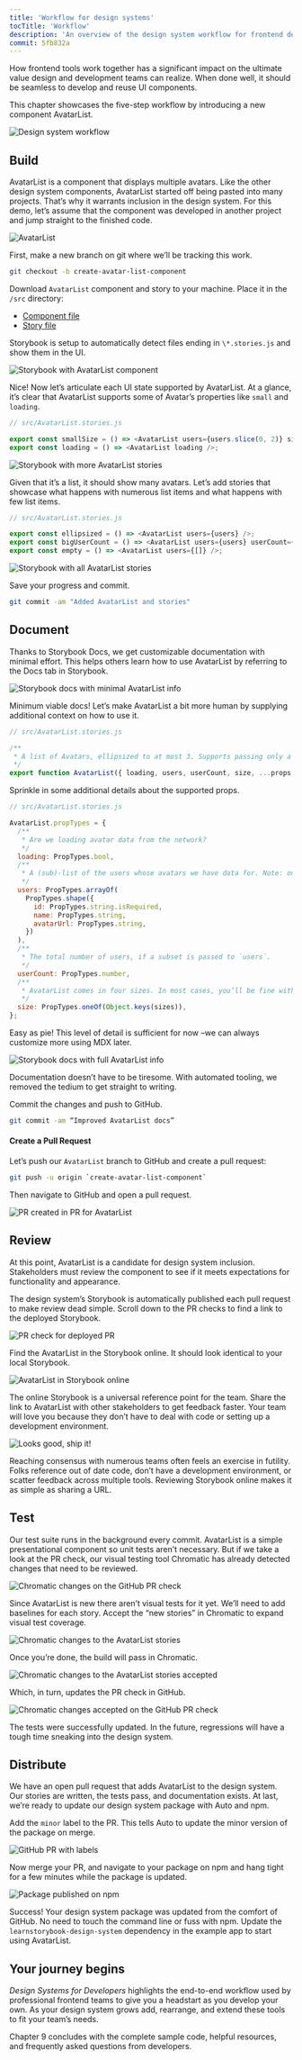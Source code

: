 ```yaml
---
title: 'Workflow for design systems'
tocTitle: 'Workflow'
description: 'An overview of the design system workflow for frontend developers'
commit: 5fb832a
---
```


How frontend tools work together has a significant impact on the ultimate value design and development teams can realize. When done well, it should be seamless to develop and reuse UI components.

This chapter showcases the five-step workflow by introducing a new component AvatarList.

![Design system workflow](/design-systems-for-developers/design-system-workflow-horizontal.jpg)

## Build

AvatarList is a component that displays multiple avatars. Like the other design system components, AvatarList started off being pasted into many projects. That’s why it warrants inclusion in the design system. For this demo, let’s assume that the component was developed in another project and jump straight to the finished code.

![AvatarList](/design-systems-for-developers/AvatarList.jpg)

First, make a new branch on git where we’ll be tracking this work.

```bash
git checkout -b create-avatar-list-component
```

Download `AvatarList` component and story to your machine. Place it in the `/src` directory:

- [Component file](https://raw.githubusercontent.com/chromaui/learnstorybook-design-system/2347a5e8b27635f39091728d0845ff7a2ded3699/src/AvatarList.js)
- [Story file](https://raw.githubusercontent.com/chromaui/learnstorybook-design-system/2347a5e8b27635f39091728d0845ff7a2ded3699/src/AvatarList.stories.js)

Storybook is setup to automatically detect files ending in `\*.stories.js` and show them in the UI.

![Storybook with AvatarList component](/design-systems-for-developers/storybook-with-avatarlist.png)

Nice! Now let’s articulate each UI state supported by AvatarList. At a glance, it’s clear that AvatarList supports some of Avatar’s properties like `small` and `loading`.

```javascript
// src/AvatarList.stories.js

export const smallSize = () => <AvatarList users={users.slice(0, 2)} size="small" />;
export const loading = () => <AvatarList loading />;
```

![Storybook with more AvatarList stories](/design-systems-for-developers/storybook-with-avatarlist-loading.png)

Given that it’s a list, it should show many avatars. Let’s add stories that showcase what happens with numerous list items and what happens with few list items.

```javascript
// src/AvatarList.stories.js

export const ellipsized = () => <AvatarList users={users} />;
export const bigUserCount = () => <AvatarList users={users} userCount={100} />;
export const empty = () => <AvatarList users={[]} />;
```

![Storybook with all AvatarList stories](/design-systems-for-developers/storybook-with-all-avatarlist-stories.png)

Save your progress and commit.

```bash
git commit -am "Added AvatarList and stories"
```

## Document

Thanks to Storybook Docs, we get customizable documentation with minimal effort. This helps others learn how to use AvatarList by referring to the Docs tab in Storybook.

![Storybook docs with minimal AvatarList info](/design-systems-for-developers/storybook-docs-minimal-avatarlist.png)

Minimum viable docs! Let’s make AvatarList a bit more human by supplying additional context on how to use it.

```javascript
// src/AvatarList.stories.js

/**
 * A list of Avatars, ellipsized to at most 3. Supports passing only a subset of the total user count.
 */
export function AvatarList({ loading, users, userCount, size, ...props }) {
```

Sprinkle in some additional details about the supported props.

```javascript
// src/AvatarList.stories.js

AvatarList.propTypes = {
  /**
   * Are we loading avatar data from the network?
   */
  loading: PropTypes.bool,
  /**
   * A (sub)-list of the users whose avatars we have data for. Note: only 3 will be displayed.
   */
  users: PropTypes.arrayOf(
    PropTypes.shape({
      id: PropTypes.string.isRequired,
      name: PropTypes.string,
      avatarUrl: PropTypes.string,
    })
  ),
  /**
   * The total number of users, if a subset is passed to `users`.
   */
  userCount: PropTypes.number,
  /**
   * AvatarList comes in four sizes. In most cases, you’ll be fine with `medium`.
   */
  size: PropTypes.oneOf(Object.keys(sizes)),
};
```

Easy as pie! This level of detail is sufficient for now –we can always customize more using MDX later.

![Storybook docs with full AvatarList info](/design-systems-for-developers/storybook-docs-full-avatarlist.png)

Documentation doesn’t have to be tiresome. With automated tooling, we removed the tedium to get straight to writing.

Commit the changes and push to GitHub.

```bash
git commit -am “Improved AvatarList docs”
```

#### Create a Pull Request

Let’s push our `AvatarList` branch to GitHub and create a pull request:

```bash
git push -u origin `create-avatar-list-component`
```

Then navigate to GitHub and open a pull request.

![PR created in PR for AvatarList](/design-systems-for-developers/github-pr-create-avatarlist.png)

## Review

At this point, AvatarList is a candidate for design system inclusion. Stakeholders must review the component to see if it meets expectations for functionality and appearance.

The design system’s Storybook is automatically published each pull request to make review dead simple. Scroll down to the PR checks to find a link to the deployed Storybook.

![PR check for deployed PR](/design-systems-for-developers/avatarlist-github-pr-checks-chromatic-changes.png)

Find the AvatarList in the Storybook online. It should look identical to your local Storybook.

![AvatarList in Storybook online](/design-systems-for-developers/netlify-deployed-avatarlist-stories.png)

The online Storybook is a universal reference point for the team. Share the link to AvatarList with other stakeholders to get feedback faster. Your team will love you because they don’t have to deal with code or setting up a development environment.

![Looks good, ship it!](/design-systems-for-developers/visual-review-shipit.png)

Reaching consensus with numerous teams often feels an exercise in futility. Folks reference out of date code, don’t have a development environment, or scatter feedback across multiple tools. Reviewing Storybook online makes it as simple as sharing a URL.

## Test

Our test suite runs in the background every commit. AvatarList is a simple presentational component so unit tests aren’t necessary. But if we take a look at the PR check, our visual testing tool Chromatic has already detected changes that need to be reviewed.

![Chromatic changes on the GitHub PR check](/design-systems-for-developers/avatarlist-github-pr-checks-chromatic-changes.png)

Since AvatarList is new there aren’t visual tests for it yet. We’ll need to add baselines for each story. Accept the “new stories” in Chromatic to expand visual test coverage.

![Chromatic changes to the AvatarList stories](/design-systems-for-developers/chromatic-avatarlist-changes.png)

Once you’re done, the build will pass in Chromatic.

![Chromatic changes to the AvatarList stories accepted](/design-systems-for-developers/chromatic-avatarlist-changes-accepted.png)

Which, in turn, updates the PR check in GitHub.

![Chromatic changes accepted on the GitHub PR check](/design-systems-for-developers/avatarlist-github-pr-checks-chromatic-changes-accepted.png)

The tests were successfully updated. In the future, regressions will have a tough time sneaking into the design system.

## Distribute

We have an open pull request that adds AvatarList to the design system. Our stories are written, the tests pass, and documentation exists. At last, we’re ready to update our design system package with Auto and npm.

Add the `minor` label to the PR. This tells Auto to update the minor version of the package on merge.

![GitHub PR with labels](/design-systems-for-developers/github-pr-labelled.png)

Now merge your PR, and navigate to your package on npm and hang tight for a few minutes while the package is updated.

![Package published on npm](/design-systems-for-developers/npm-published-package.png)

Success! Your design system package was updated from the comfort of GitHub. No need to touch the command line or fuss with npm. Update the `learnstorybook-design-system` dependency in the example app to start using AvatarList.

## Your journey begins

_Design Systems for Developers_ highlights the end-to-end workflow used by professional frontend teams to give you a headstart as you develop your own. As your design system grows add, rearrange, and extend these tools to fit your team’s needs.

Chapter 9 concludes with the complete sample code, helpful resources, and frequently asked questions from developers.
